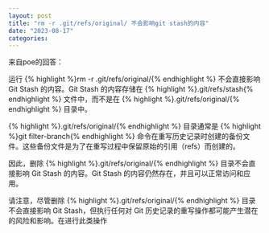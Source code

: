 ```yaml
---
layout: post
title: "rm -r .git/refs/original/ 不会影响git stash的内容"
date: "2023-08-17"
categories: 
---
```

<p>来自poe的回答：</p>

<p>运行 {% highlight %}rm -r .git/refs/original/{% endhighlight %} 不会直接影响 Git Stash 的内容。Git Stash 的内容存储在 {% highlight %}.git/refs/stash{% endhighlight %} 文件中，而不是在 {% highlight %}.git/refs/original/{% endhighlight %} 目录中。</p>

<p>{% highlight %}.git/refs/original/{% endhighlight %} 目录通常是 {% highlight %}git filter-branch{% endhighlight %} 命令在重写历史记录时创建的备份文件。这些备份文件是为了在重写过程中保留原始的引用（refs）而创建的。</p>

<p>因此，删除 {% highlight %}.git/refs/original/{% endhighlight %} 目录不会直接影响 Git Stash 的内容。Git Stash 的内容仍然存在，并且可以正常访问和应用。</p>

<p>请注意，尽管删除 {% highlight %}.git/refs/original/{% endhighlight %} 目录不会直接影响 Git Stash，但执行任何对 Git 历史记录的重写操作都可能产生潜在的风险和影响。在进行此类操作</p>


